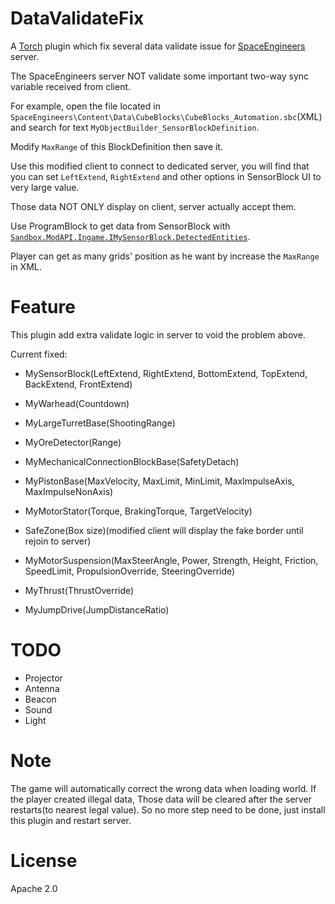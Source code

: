 ﻿# DataValidateFix
A [Torch](https://torchapi.net/) plugin which fix several data validate issue for [SpaceEngineers](https://store.steampowered.com/app/244850/Space_Engineers/) server.

The SpaceEngineers server NOT validate some important two-way sync variable received from client.

For example, open the file located in `SpaceEngineers\Content\Data\CubeBlocks\CubeBlocks_Automation.sbc`(XML) and search for text `MyObjectBuilder_SensorBlockDefinition`.

Modify `MaxRange` of this BlockDefinition then save it.

Use this modified client to connect to dedicated server, you will find that you can set `LeftExtend`, `RightExtend` and other options in SensorBlock UI to very large value.

Those data NOT ONLY display on client, server actually accept them.

Use ProgramBlock to get data from SensorBlock with [`Sandbox.ModAPI.Ingame.IMySensorBlock.DetectedEntities`](https://github.com/malware-dev/MDK-SE/wiki/Sandbox.ModAPI.Ingame.IMySensorBlock.DetectedEntities).

Player can get as many grids' position as he want by increase the `MaxRange` in XML.

# Feature
This plugin add extra validate logic in server to void the problem above.

Current fixed:
* MySensorBlock(LeftExtend, RightExtend, BottomExtend, TopExtend, BackExtend, FrontExtend)

* MyWarhead(Countdown)

* MyLargeTurretBase(ShootingRange)

* MyOreDetector(Range)

* MyMechanicalConnectionBlockBase(SafetyDetach)

* MyPistonBase(MaxVelocity, MaxLimit, MinLimit, MaxImpulseAxis, MaxImpulseNonAxis)

* MyMotorStator(Torque, BrakingTorque, TargetVelocity)

* SafeZone(Box size)(modified client will display the fake border until rejoin to server)

* MyMotorSuspension(MaxSteerAngle, Power, Strength, Height, Friction, SpeedLimit, PropulsionOverride, SteeringOverride)

* MyThrust(ThrustOverride)

* MyJumpDrive(JumpDistanceRatio)

# TODO
* Projector
* Antenna
* Beacon
* Sound
* Light

# Note
The game will automatically correct the wrong data when loading world. If the player created illegal data, Those data will be cleared after the server restarts(to nearest legal value). So no more step need to be done, just install this plugin and restart server.

# License
Apache 2.0
